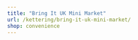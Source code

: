 ```yaml
---
title: "Bring It UK Mini Market"
url: /kettering/bring-it-uk-mini-market/
shop: convenience
---
```

